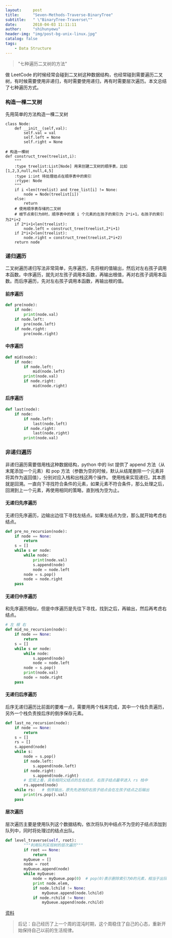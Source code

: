```yaml
---
layout:     post
title:      "Seven-Methods-Traverse-BinaryTree"
subtitle:   " \"BinaryTree-Traverse\""
date:       2018-04-03 11:11:11
author:     "shihunyewu"
header-img: "img/post-bg-unix-linux.jpg"
catalog: false
tags:
    - Data Structure
---
```


> "七种遍历二叉树的方法"

做 LeetCode 的时候经常会碰到二叉树这种数据结构，也经常碰到需要遍历二叉树，有时候需要使用非递归，有时需要使用递归，再有时需要层次遍历。本文总结了七种遍历方式。

### 构造一棵二叉树

先用简单的方法构造一棵二叉树

```
class Node:
    def __init__(self,val):
        self.val = val
        self.left = None
        self.right = None

# 构造一棵树
def construct_tree(treelist,i):
	"""
	:type treelist:List[Node] 用来创建二叉树的顺序表，比如[1,2,3,null,null,4,5]
	:type i:int 待处理结点在顺序表中的索引
	:rtype: Node
	"""
    if i <len(treelist) and tree_list[i] != None:
        node = Node(treelist[i])
    else:
        return
	# 使用顺序表存储的二叉树
	# 根节点索引为0时，顺序表中的第 i 个元素的左孩子的索引为 2*i+1，右孩子的索引为2*i+2
    if 2*i+1<len(treelist):
        node.left = construct_tree(treelist,2*i+1)
    if 2*i+2<len(treelist):
        node.right = construct_tree(treelist,2*i+2)
    return node
```

### 递归遍历

二叉树遍历递归写法非常简单，先序遍历，先将根的值输出，然后对左右孩子调用本函数。中序遍历，就先对左孩子调用本函数，再输出根值，再对右孩子调用本函数。而后序遍历，先对左右孩子调用本函数，再输出根的值。

#### 前序遍历

```python
def pre(node):
    if node:
        print(node.val)
    if node.left:
        pre(node.left)
    if node.right:
        pre(node.right)
```

#### 中序遍历

```python
def mid(node):
    if node:
        if node.left:
            mid(node.left)
        print(node.val)
        if node.right:
            mid(node.right)
```

#### 后序遍历

```python
def last(node):
    if node:
        if node.left:
            last(node.left)
        if node.right:
            last(node.right)
        print(node.val)
```

### 非递归遍历

非递归遍历需要借用栈这种数据结构，python 中的 list 提供了 append 方法（从末尾添加一个元素）和 pop 方法（参数为空的时候，默认从结尾删除一个元素并将其作为返回值），分别对应入栈和出栈这两个操作。
使用栈来实现递归，其本质就是回溯。一直向下寻找符合条件的元素，如果元素不符合条件，那么处理之后，回溯到上一个元素，再使用相同的策略，直到栈为空为止。

#### 无递归先序遍历

无递归先序遍历，边输出边往下寻找左结点。如果左结点为空，那么就开始考虑右结点。

```python
def pre_no_recursion(node):
    if node == None:
        return
    s = []
    while s or node:
        while node:
            print(node.val)
            s.append(node)
            node = node.left
        node = s.pop()
        node = node.right
    pass
```

#### 无递归中序遍历

和先序遍历相似，但是中序遍历是先往下寻找，找到之后，再输出，然后再考虑右结点。

```python
# 左 根 右
def mid_no_recursion(node):
    if node == None:
        return
    s = []
    while s or node:
        while node:
            s.append(node)
            node = node.left
        node = s.pop()
        print(node.val)
        node = node.right
    pass
```
	
#### 无递归后序遍历

后序无递归遍历比前面的要难一点，需要用两个栈来完成，其中一个栈负责遍历，另外一个栈负责按后序的倒序保存元素。

```python
def last_no_recursion(node):
    if node == None:
        return
    s = []
    rs = []
    s.append(node)
    while s:
        node = s.pop()
        if node.left:
            s.append(node.left)
        if node.right:
            s.append(node.right)
		# 宏观上看，具有相同父结点的左右结点，右孩子结点最早进入 rs 栈中
        rs.append(node)
    while rs:   # 倒序输出，原先先进栈的右孩子结点会在左孩子结点之后输出
        print(rs.pop().val)
    pass
```

#### 层次遍历

层次遍历主要是使用队列这个数据结构，依次将队列中结点不为空的子结点添加到队列中，同时将处理过的结点出队。

```python
def level_traverse(self, root):
        """利用队列实现树的层次遍历"""
        if root == None:
            return
        myQueue = []
        node = root
        myQueue.append(node)
        while myQueue:
            node = myQueue.pop(0)  # pop(0)表示删除索引为0的元素，相当于出队
            print node.elem,
            if node.lchild != None:
                myQueue.append(node.lchild)
            if node.rchild != None:
                myQueue.append(node.rchild)
```

[资料](https://blog.csdn.net/bone_ace/article/details/46718683)

> 后记：自己经历了上一个周的混沌时期，这个周稳住了自己的心态，重新开始保持自己以前的生活规律。